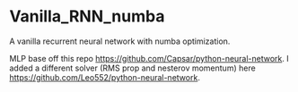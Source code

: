 # Vanilla_RNN_numba
A vanilla recurrent neural network with numba optimization.

MLP base off this repo https://github.com/Capsar/python-neural-network. I added a different solver (RMS prop and nesterov momentum) here https://github.com/Leo552/python-neural-network.
